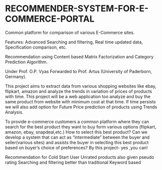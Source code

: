 # RECOMMENDER-SYSTEM-FOR-E-COMMERCE-PORTAL

Common platform for comparison of various E-Commerce sites. 

Features: Advanced Searching and filtering, Real time updated data, Specification comparison, etc.

Recommendation using Content based Matrix Factorization and Category Prediction Algorithm.

Under Prof. O.P. Vyas Forwarded to Prof. Artus (University of Paderborn, Germany).

This project aims to extract data from various shopping websites like ebay, flipkart, amazon and analyze the trends in variation of prices of products with time. This project will be a web application too analyze and buy the same product from website with minimum cost at that time. If time persists we will also add option for Future Price prediction of products using Trends Analysis.

To provide e-commerce customers a common platform where they can search for the best product they want to buy form various options (flipkart, amazon, ebay, snapdeal,etc.) 
How to select this best product?
Can we develop a system that can act as “intermediate” between the buyer and seller(various sites) and assists the buyer in selecting this best product based on buyer’s choice of preferences?
By this project- yes ,you can!


Recommendation for Cold Start User
Unrated products also given pseudo rating
Searching and filtering better than traditional Keyword based



